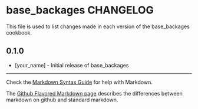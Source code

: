 base_backages CHANGELOG
=======================

This file is used to list changes made in each version of the base_backages cookbook.

0.1.0
-----
- [your_name] - Initial release of base_backages

- - -
Check the [Markdown Syntax Guide](http://daringfireball.net/projects/markdown/syntax) for help with Markdown.

The [Github Flavored Markdown page](http://github.github.com/github-flavored-markdown/) describes the differences between markdown on github and standard markdown.
